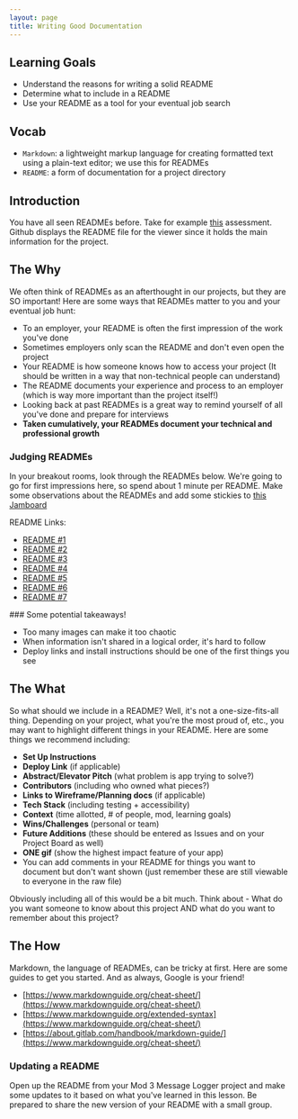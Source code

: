 ```yaml
---
layout: page
title: Writing Good Documentation
---
```


## Learning Goals

* Understand the reasons for writing a solid README
* Determine what to include in a README
* Use your README as a tool for your eventual job search

## Vocab
* `Markdown`: a lightweight markup language for creating formatted text using a plain-text editor; we use this for READMEs
* `README`: a form of documentation for a project directory

## Introduction

You have all seen READMEs before. Take for example [this](https://github.com/turingschool-examples/Mod4Week3_Assessment) assessment. Github displays the README file for the viewer since it holds the main information for the project. 

## The Why

We often think of READMEs as an afterthought in our projects, but they are SO important! Here are some ways that READMEs matter to you and your eventual job hunt:
- To an employer, your README is often the first impression of the work you've done
- Sometimes employers only scan the README and don't even open the project
- Your README is how someone knows how to access your project (It should be written in a way that non-technical people can understand)
- The README documents your experience and process to an employer (which is way more important than the project itself!)
- Looking back at past READMEs is a great way to remind yourself of all you've done and prepare for interviews
- **Taken cumulatively, your READMEs document your technical and professional growth**

<section class="call-to-action" markdown="1">
  <h3>Judging READMEs</h3>

  In your breakout rooms, look through the READMEs below. We're going to go for first impressions here, so spend about 1 minute per README. Make some observations about the READMEs and add some stickies to [this Jamboard](https://jamboard.google.com/d/14atFSLLIqkl1Oa-EI5sfvS8EWaFH9xfpnceFP17mCHs/edit?usp=sharing)

  README Links:
  * [README #1](https://github.com/sertmer/check-yo-self)
  * [README #2](https://github.com/Dustin-Mikusko/socialsentiment)
  * [README #3](https://github.com/kaylagordon/ican2_FE)
  * [README #4](https://github.com/turingschool-examples/overlook-api)
  * [README #5](https://github.com/maddielaw/rec-me)
  * [README #6](https://github.com/dcoleman21/Sweater-Weather)
  * [README #7](https://github.com/me-md/me-md)
</section>

<section class="answer" markdown="1">
### Some potential takeaways!

- Too many images can make it too chaotic
- When information isn't shared in a logical order, it's hard to follow
- Deploy links and install instructions should be one of the first things you see
</section>

## The What

So what should we include in a README? Well, it's not a one-size-fits-all thing. Depending on your project, what you're the most proud of, etc., you may want to highlight different things in your README. Here are some things we recommend including:
- **Set Up Instructions**
- **Deploy Link** (if applicable)
- **Abstract/Elevator Pitch** (what problem is app trying to solve?)
- **Contributors** (including who owned what pieces?)
- **Links to Wireframe/Planning docs** (if applicable)
- **Tech Stack** (including testing + accessibility)
- **Context** (time allotted, # of people, mod, learning goals)
- **Wins/Challenges** (personal or team)
- **Future Additions** (these should be entered as Issues and on your Project Board as well)
- **ONE gif** (show the highest impact feature of your app)
- You can add comments in your README for things you want to document but don't want shown (just remember these are still viewable to everyone in the raw file)

Obviously including all of this would be a bit much. Think about - What do you want someone to know about this project AND what do you want to remember about this project?

## The How

Markdown, the language of READMEs, can be tricky at first. Here are some guides to get you started. And as always, Google is your friend!

* [https://www.markdownguide.org/cheat-sheet/](https://www.markdownguide.org/cheat-sheet/)
* [https://www.markdownguide.org/extended-syntax](https://www.markdownguide.org/cheat-sheet/)
* [https://about.gitlab.com/handbook/markdown-guide/](https://www.markdownguide.org/cheat-sheet/)

<section class="call-to-action">
  <h3>Updating a README</h3>

  Open up the README from your Mod 3 Message Logger project and make some updates to it based on what you've learned in this lesson. Be prepared to share the new version of your README with a small group.
</section>